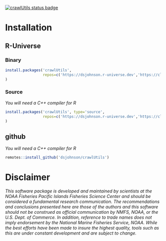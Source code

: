 <!-- README.md is generated from README.Rmd. Please edit that file -->

[![crawlUtils status
badge](https://dsjohnson.r-universe.dev/badges/crawlUtils)](https://dsjohnson.r-universe.dev/crawlUtils)

# Installation

## R-Universe

### Binary

``` r
install.packages('crawlUtils', 
                 repos=c('https://dsjohnson.r-universe.dev','https://cloud.r-project.org')
)
```

### Source

*You will need a C++ compiler for R*

``` r
install.packages('crawlUtils', type='source', 
                 repos=c('https://dsjohnson.r-universe.dev','https://cloud.r-project.org')
)
```

## github

*You will need a C++ compiler for R*

``` r
remotes::install_github('dsjohnson/crawlUtils')
```

# Disclaimer

*This software package is developed and maintained by scientists at the
NOAA Fisheries Pacific Islands Fisheries Science Center and should be
considered a fundamental research communication. The recommendations and
conclusions presented here are those of the authors and this software
should not be construed as official communication by NMFS, NOAA, or the
U.S. Dept. of Commerce. In addition, reference to trade names does not
imply endorsement by the National Marine Fisheries Service, NOAA. While
the best efforts have been made to insure the highest quality, tools
such as this are under constant development and are subject to change.*
